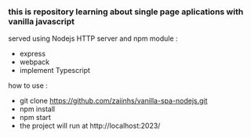 ### this is repository learning about single page aplications with vanilla javascript

served using Nodejs HTTP server and npm module :

- express
- webpack
- implement Typescript

how to use :

- git clone https://github.com/zaiinhs/vanilla-spa-nodejs.git
- npm install
- npm start
- the project will run at http://localhost:2023/
